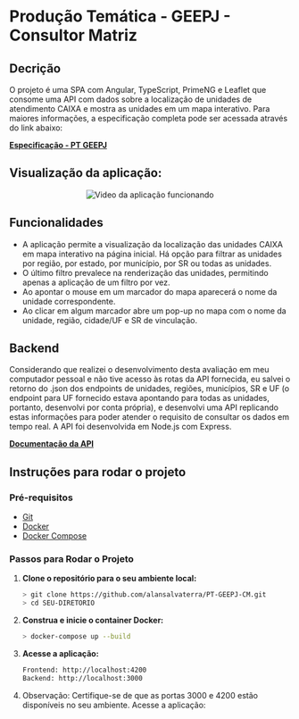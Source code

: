 # Produção Temática - GEEPJ - Consultor Matriz
## Decrição
O projeto é uma SPA com Angular, TypeScript, PrimeNG e Leaflet que consome uma API com dados sobre a localização de unidades de atendimento CAIXA e mostra as unidades em um mapa interativo. Para maiores informações, a especificação completa pode ser acessada através do link abaixo:

[**Especificação - PT GEEPJ**](https://github.com/alansalvaterra/PT-GEEPJ-CM/blob/main/frontend/src/assets/especificacao.pdf)


## Visualização da aplicação:

<p align="center">
  <img src="/frontend/src/assets/animacaopagina.gif" alt="Video da aplicação funcionando">
</p>

## Funcionalidades
- A aplicação permite a visualização da localização das unidades CAIXA em mapa interativo na página inicial. Há opção para filtrar as unidades por região, por estado, por município, por SR ou todas as unidades.
- O último filtro prevalece na renderização das unidades, permitindo apenas a aplicação de um filtro por vez.
- Ao apontar o mouse em um marcador do mapa aparecerá o nome da unidade correspondente.
- Ao clicar em algum marcador abre um pop-up no mapa com o nome da unidade, região, cidade/UF e SR de vinculação.

## Backend
Considerando que realizei o desenvolvimento desta avaliação em meu computador pessoal e não tive acesso às rotas da API fornecida, eu salvei o retorno do .json dos endpoints de unidades, regiões, municípios, SR e UF (o endpoint para UF fornecido estava apontando para todas as unidades, portanto, desenvolvi por conta própria), e desenvolvi uma API replicando estas informações para poder atender o requisito de consultar os dados em tempo real. A API foi desenvolvida em Node.js com Express.

[**Documentação da API**](https://documenter.getpostman.com/view/33995178/2sA3XJk4w9#94f9d4aa-dd3f-4700-a306-f91dcda0fc76)


## Instruções para rodar o projeto
### Pré-requisitos

- [Git](http://git-scm.com)
- [Docker](https://www.docker.com/get-started)
- [Docker Compose](https://docs.docker.com/compose/install/)

### Passos para Rodar o Projeto
1. **Clone o repositório para o seu ambiente local:**

    ```sh
    > git clone https://github.com/alansalvaterra/PT-GEEPJ-CM.git
    > cd SEU-DIRETORIO
   ```

2. **Construa e inicie o container Docker:**

    ```sh
    > docker-compose up --build
    ```

3. **Acesse a aplicação:**

    ```sh
    Frontend: http://localhost:4200
    Backend: http://localhost:3000
    ```

4. Observação: Certifique-se de que as portas 3000 e 4200 estão disponíveis no seu ambiente.
Acesse a aplicação:

